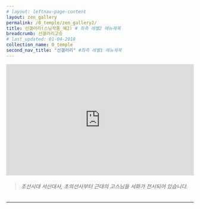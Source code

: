 ```yaml
---
# layout: leftnav-page-content
layout: zen_gallery
permalink: /0_temple/zen_gallery2/
title: 선갤러리(스님작품_예2) # 좌측 레벨2 메뉴제목
breadcrumb: 선갤러리고승
# last_updated: 01-04-2018 
collection_name: 0_temple
second_nav_title: "선갤러리" #좌측 레벨1 메뉴제목
---
```


<iframe width="100%"
        height="300"
        src="https://youtube.com/embed/wKjkdmNswZ0?t=12"
        frameborder="0"
        allow="autoplay; encrypted-media"
        allowfullscreen></iframe>

> ###### *조선시대 서산대사, 초의선사부터 근대의 고스님들 서화가 전시되어 있습니다.*

---
<!-- 
**선갤러리(고승선서)** -->


<!-- ||||||||||
|:-:|:-:|:-:|:-:|:-:|:-:|:-:|:-:|:-:|
|서산대사|초의선사|만공스님|경봉스님|퇴경권상로스님|백학명스님|춘담스님|대은스님|한용운스님|
|환경스님|청담스님|구산스님|해안스님|석주스님|서암스님|일타스님|관응스님|청화스님|
|탄허스님|용봉스님|서운스님|성우스님|법정스님|석정스님|원담스님|중광스님|혜암스님|
|동헌스님|정광스님|서옹스님|옥봉스님|월하스님|일장스님|수안스님|송담스님|설정스님|
|원광스님|월주덕문|만봉스님|기현스님|혜인스님|||||
|||||||||| -->

<!--  1. 스님 사진 (또는 초상화) 2. 스님 소개 3. 선갤러리 서화 사진 4. 서화 설명 ....아래 페이지와 같이 구성되면 어떨까? 합니다. -->

<!-- **일반작가** -->
<!-- ||||||||||
|:-:|:-:|:-:|:-:|:-:|:-:|:-:|:-:|:-:|
|강암송성용|근제노영|김옥균|라오|미산허영구|미산황용하|백의관음|산민이용|석전황욱|
|성하유석영|소공|송전|어세창|여초김응현|유경희|은봉|의암김정호|이서령|
|이은혁|이철규|일중김충현|조범재|창암이삼만|추사김정희|판화가이철수|해강김규진|기현용상방|
|동헌|||||||||
|||||||||| -->

<!--  1. 스님 사진 (또는 초상화) 2. 스님 소개 3. 선갤러리 서화 사진 4. 서화 설명 ....아래 페이지와 같이 구성되면 어떨까? 합니다. -->
